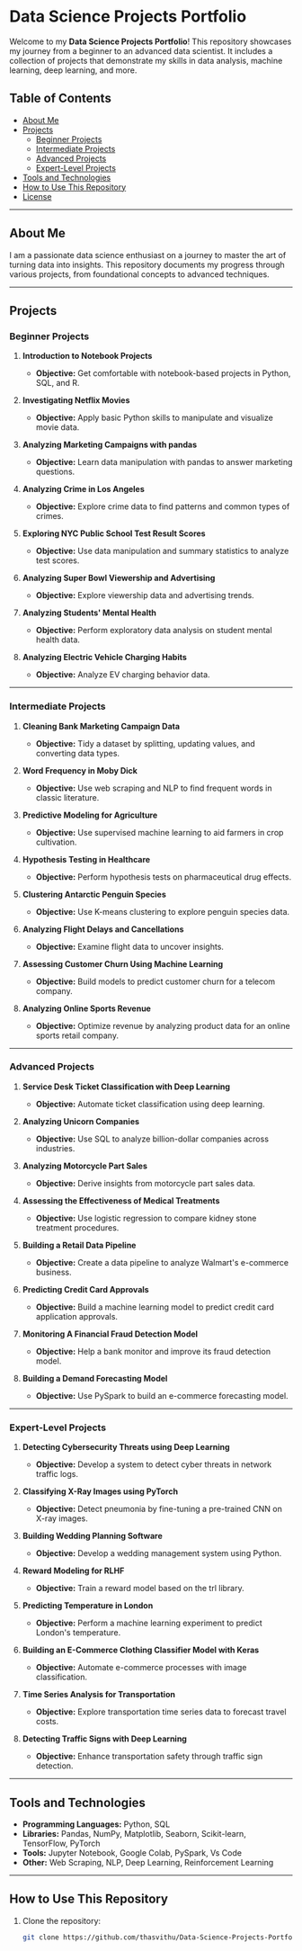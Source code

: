 # Data Science Projects Portfolio

Welcome to my **Data Science Projects Portfolio**! This repository showcases my journey from a beginner to an advanced data scientist. It includes a collection of projects that demonstrate my skills in data analysis, machine learning, deep learning, and more.

## Table of Contents
- [About Me](#about-me)
- [Projects](#projects)
  - [Beginner Projects](#beginner-projects)
  - [Intermediate Projects](#intermediate-projects)
  - [Advanced Projects](#advanced-projects)
  - [Expert-Level Projects](#expert-level-projects)
- [Tools and Technologies](#tools-and-technologies)
- [How to Use This Repository](#how-to-use-this-repository)
- [License](#license)

---

## About Me
I am a passionate data science enthusiast on a journey to master the art of turning data into insights. This repository documents my progress through various projects, from foundational concepts to advanced techniques.

---

## Projects

### Beginner Projects
1. **Introduction to Notebook Projects**
   - **Objective:** Get comfortable with notebook-based projects in Python, SQL, and R.

2. **Investigating Netflix Movies**
   - **Objective:** Apply basic Python skills to manipulate and visualize movie data.

3. **Analyzing Marketing Campaigns with pandas**
   - **Objective:** Learn data manipulation with pandas to answer marketing questions.

4. **Analyzing Crime in Los Angeles**
   - **Objective:** Explore crime data to find patterns and common types of crimes.

5. **Exploring NYC Public School Test Result Scores**
   - **Objective:** Use data manipulation and summary statistics to analyze test scores.

6. **Analyzing Super Bowl Viewership and Advertising**
   - **Objective:** Explore viewership data and advertising trends.

7. **Analyzing Students' Mental Health**
   - **Objective:** Perform exploratory data analysis on student mental health data.

8. **Analyzing Electric Vehicle Charging Habits**
   - **Objective:** Analyze EV charging behavior data.

---

### Intermediate Projects
1. **Cleaning Bank Marketing Campaign Data**
   - **Objective:** Tidy a dataset by splitting, updating values, and converting data types.

2. **Word Frequency in Moby Dick**
   - **Objective:** Use web scraping and NLP to find frequent words in classic literature.

3. **Predictive Modeling for Agriculture**
   - **Objective:** Use supervised machine learning to aid farmers in crop cultivation.

4. **Hypothesis Testing in Healthcare**
   - **Objective:** Perform hypothesis tests on pharmaceutical drug effects.

5. **Clustering Antarctic Penguin Species**
   - **Objective:** Use K-means clustering to explore penguin species data.

6. **Analyzing Flight Delays and Cancellations**
   - **Objective:** Examine flight data to uncover insights.

7. **Assessing Customer Churn Using Machine Learning**
   - **Objective:** Build models to predict customer churn for a telecom company.

8. **Analyzing Online Sports Revenue**
   - **Objective:** Optimize revenue by analyzing product data for an online sports retail company.

---

### Advanced Projects
1. **Service Desk Ticket Classification with Deep Learning**
   - **Objective:** Automate ticket classification using deep learning.

2. **Analyzing Unicorn Companies**
   - **Objective:** Use SQL to analyze billion-dollar companies across industries.

3. **Analyzing Motorcycle Part Sales**
   - **Objective:** Derive insights from motorcycle part sales data.

4. **Assessing the Effectiveness of Medical Treatments**
   - **Objective:** Use logistic regression to compare kidney stone treatment procedures.

5. **Building a Retail Data Pipeline**
   - **Objective:** Create a data pipeline to analyze Walmart's e-commerce business.

6. **Predicting Credit Card Approvals**
   - **Objective:** Build a machine learning model to predict credit card application approvals.

7. **Monitoring A Financial Fraud Detection Model**
   - **Objective:** Help a bank monitor and improve its fraud detection model.

8. **Building a Demand Forecasting Model**
   - **Objective:** Use PySpark to build an e-commerce forecasting model.

---

### Expert-Level Projects
1. **Detecting Cybersecurity Threats using Deep Learning**
   - **Objective:** Develop a system to detect cyber threats in network traffic logs.

2. **Classifying X-Ray Images using PyTorch**
   - **Objective:** Detect pneumonia by fine-tuning a pre-trained CNN on X-ray images.

3. **Building Wedding Planning Software**
   - **Objective:** Develop a wedding management system using Python.

4. **Reward Modeling for RLHF**
   - **Objective:** Train a reward model based on the trl library.

5. **Predicting Temperature in London**
   - **Objective:** Perform a machine learning experiment to predict London's temperature.

6. **Building an E-Commerce Clothing Classifier Model with Keras**
   - **Objective:** Automate e-commerce processes with image classification.

7. **Time Series Analysis for Transportation**
   - **Objective:** Explore transportation time series data to forecast travel costs.

8. **Detecting Traffic Signs with Deep Learning**
   - **Objective:** Enhance transportation safety through traffic sign detection.

---

## Tools and Technologies
- **Programming Languages:** Python, SQL
- **Libraries:** Pandas, NumPy, Matplotlib, Seaborn, Scikit-learn, TensorFlow, PyTorch
- **Tools:** Jupyter Notebook, Google Colab, PySpark, Vs Code
- **Other:** Web Scraping, NLP, Deep Learning, Reinforcement Learning

---

## How to Use This Repository
1. Clone the repository:
   ```bash
   git clone https://github.com/thasvithu/Data-Science-Projects-Portfolio.git
